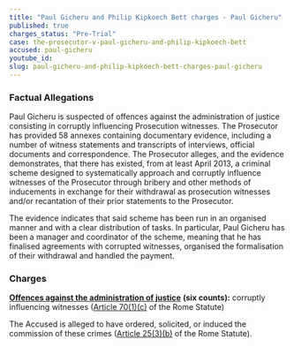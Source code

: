 ```yaml
---
title: "Paul Gicheru and Philip Kipkoech Bett charges - Paul Gicheru"
published: true
charges_status: "Pre-Trial"
case: the-prosecutor-v-paul-gicheru-and-philip-kipkoech-bett
accused: paul-gicheru
youtube_id:
slug: paul-gicheru-and-philip-kipkoech-bett-charges-paul-gicheru
---
```


### Factual Allegations

Paul Gicheru is suspected of offences against the administration of justice consisting in corruptly influencing Prosecution witnesses. The Prosecutor has provided 58 annexes containing documentary evidence, including a number of witness statements and transcripts of interviews, official documents and correspondence. The Prosecutor alleges, and the evidence demonstrates, that there has existed, from at least April 2013, a criminal scheme designed to systematically approach and corruptly influence witnesses of the Prosecutor through bribery and other methods of inducements in exchange for their withdrawal as prosecution witnesses and/or recantation of their prior statements to the Prosecutor.

The evidence indicates that said scheme has been run in an organised manner and with a clear distribution of tasks. In particular, Paul Gicheru has been a manager and coordinator of the scheme, meaning that he has finalised agreements with corrupted witnesses, organised the formalisation of their withdrawal and handled the payment.

### Charges

**[Offences against the administration of justice](http://www.casematrixnetwork.org/case-m/klamberg-commentary/rome-statute/#c1243)** **(six counts):** corruptly influencing witnesses ([Article 70(1)(c)](http://www.casematrixnetwork.org/case-m/klamberg-commentary/rome-statute/#c1243) of the Rome Statute)

The Accused is alleged to have ordered, solicited, or induced the commission of these crimes ([Article 25(3)(b)](http://www.casematrixnetwork.org/case-m/klamberg-commentary/rome-statute/#c1198) of the Rome Statute).

